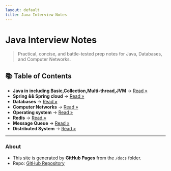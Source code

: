 ```yaml
---
layout: default
title: Java Interview Notes
---
```


# Java Interview Notes

> Practical, concise, and battle-tested prep notes for Java, Databases, and Computer Networks.

## 📚 Table of Contents
- **Java in including Basic,Collection,Multi-thread,JVM** → [Read »](java.md)
- **Spring && Spring cloud** → [Read »](spring.md)
- **Databases** → [Read »](database.md)
- **Computer Networks** → [Read »](network.md)
- **Operating system** → [Read »](os.md)
- **Redis** → [Read »](redis.md)
- **Message Queue** → [Read »](mq.md)
- **Distributed System** → [Read »](ds.md)

---

### About
- This site is generated by **GitHub Pages** from the `/docs` folder.
- Repo: [GitHub Repository](../)  <!-- 返回仓库根目录 -->